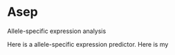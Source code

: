 
# Asep
Allele-specific expression analysis

Here is a allele-specific expression predictor. Here is my

